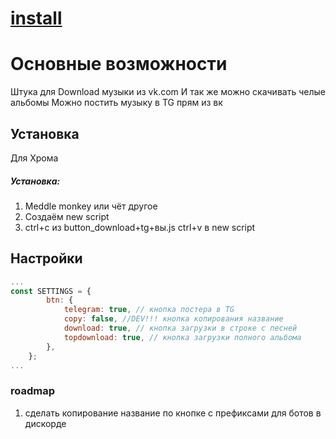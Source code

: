 # [install](https://raw.githubusercontent.com/Slowmoney/vk_music_script/master/vk_music_download.user.js)
# Основные возможности
Штука для Download музыки из vk.com
И так же можно скачивать челые альбомы
Можно постить музыку в TG прям из вк

## Установка

Для Хрома

##### Установка:



1. Meddle monkey или чёт другое
2. Создаём new script
3. ctrl+c из button_download+tg+вы.js ctrl+v в new script

## Настройки

```js
...
const SETTINGS = {
		btn: {
			telegram: true, // кнопка постера в TG  
			copy: false, //DEV!!! кнопка копирования название
			download: true, // кнопка загрузки в строке с песней
			topdownload: true, // кнопка загрузки полного альбома
		},
    };
...
```



### roadmap
1. сделать копирование название по кнопке с префиксами для ботов в дискорде 
